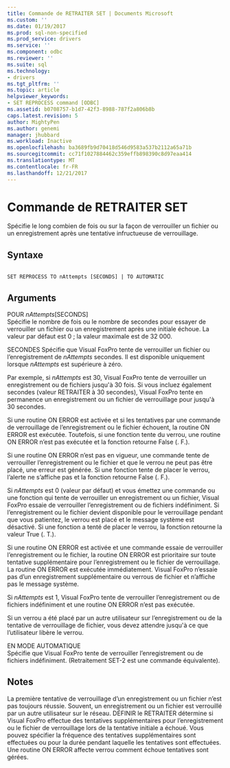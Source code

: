```yaml
---
title: Commande de RETRAITER SET | Documents Microsoft
ms.custom: ''
ms.date: 01/19/2017
ms.prod: sql-non-specified
ms.prod_service: drivers
ms.service: ''
ms.component: odbc
ms.reviewer: ''
ms.suite: sql
ms.technology:
- drivers
ms.tgt_pltfrm: ''
ms.topic: article
helpviewer_keywords:
- SET REPROCESS command [ODBC]
ms.assetid: b0708757-b1d7-42f3-8988-787f2a806b8b
caps.latest.revision: 5
author: MightyPen
ms.author: genemi
manager: jhubbard
ms.workload: Inactive
ms.openlocfilehash: ba3689fb9d70418d546d9583a537b2112a65a71b
ms.sourcegitcommit: cc71f1027884462c359effb898390c8d97eaa414
ms.translationtype: MT
ms.contentlocale: fr-FR
ms.lasthandoff: 12/21/2017
---
```

# <a name="set-reprocess-command"></a>Commande de RETRAITER SET
Spécifie le long combien de fois ou sur la façon de verrouiller un fichier ou un enregistrement après une tentative infructueuse de verrouillage.  
  
## <a name="syntax"></a>Syntaxe  
  
```  
  
SET REPROCESS TO nAttempts [SECONDS] | TO AUTOMATIC  
```  
  
## <a name="arguments"></a>Arguments  
 POUR *nAttempts*[SECONDS]  
 Spécifie le nombre de fois ou le nombre de secondes pour essayer de verrouiller un fichier ou un enregistrement après une initiale échoue. La valeur par défaut est 0 ; la valeur maximale est de 32 000.  
  
 SECONDES Spécifie que Visual FoxPro tente de verrouiller un fichier ou l’enregistrement de *nAttempts* secondes. Il est disponible uniquement lorsque *nAttempts* est supérieure à zéro.  
  
 Par exemple, si *nAttempts* est 30, Visual FoxPro tente de verrouiller un enregistrement ou de fichiers jusqu'à 30 fois. Si vous incluez également secondes (valeur RETRAITER à 30 secondes), Visual FoxPro tente en permanence un enregistrement ou un fichier de verrouillage pour jusqu'à 30 secondes.  
  
 Si une routine ON ERROR est activée et si les tentatives par une commande de verrouillage de l’enregistrement ou le fichier échouent, la routine ON ERROR est exécutée. Toutefois, si une fonction tente du verrou, une routine ON ERROR n’est pas exécutée et la fonction retourne False (. F.).  
  
 Si une routine ON ERROR n’est pas en vigueur, une commande tente de verrouiller l’enregistrement ou le fichier et que le verrou ne peut pas être placé, une erreur est générée. Si une fonction tente de placer le verrou, l’alerte ne s’affiche pas et la fonction retourne False (. F.).  
  
 Si *nAttempts* est 0 (valeur par défaut) et vous émettez une commande ou une fonction qui tente de verrouiller un enregistrement ou un fichier, Visual FoxPro essaie de verrouiller l’enregistrement ou de fichiers indéfiniment. Si l’enregistrement ou le fichier devient disponible pour le verrouillage pendant que vous patientez, le verrou est placé et le message système est désactivé. Si une fonction a tenté de placer le verrou, la fonction retourne la valeur True (. T.).  
  
 Si une routine ON ERROR est activée et une commande essaie de verrouiller l’enregistrement ou le fichier, la routine ON ERROR est prioritaire sur toute tentative supplémentaire pour l’enregistrement ou le fichier de verrouillage. La routine ON ERROR est exécutée immédiatement. Visual FoxPro n’essaie pas d’un enregistrement supplémentaire ou verrous de fichier et n’affiche pas le message système.  
  
 Si *nAttempts* est 1, Visual FoxPro tente de verrouiller l’enregistrement ou de fichiers indéfiniment et une routine ON ERROR n’est pas exécutée.  
  
 Si un verrou a été placé par un autre utilisateur sur l’enregistrement ou de la tentative de verrouillage de fichier, vous devez attendre jusqu'à ce que l’utilisateur libère le verrou.  
  
 EN MODE AUTOMATIQUE  
 Spécifie que Visual FoxPro tente de verrouiller l’enregistrement ou de fichiers indéfiniment. (Retraitement SET-2 est une commande équivalente).  
  
## <a name="remarks"></a>Notes   
 La première tentative de verrouillage d’un enregistrement ou un fichier n’est pas toujours réussie. Souvent, un enregistrement ou un fichier est verrouillé par un autre utilisateur sur le réseau. DÉFINIR le RETRAITER détermine si Visual FoxPro effectue des tentatives supplémentaires pour l’enregistrement ou le fichier de verrouillage lors de la tentative initiale a échoué. Vous pouvez spécifier la fréquence des tentatives supplémentaires sont effectuées ou pour la durée pendant laquelle les tentatives sont effectuées. Une routine ON ERROR affecte verrou comment échoue tentatives sont gérées.
